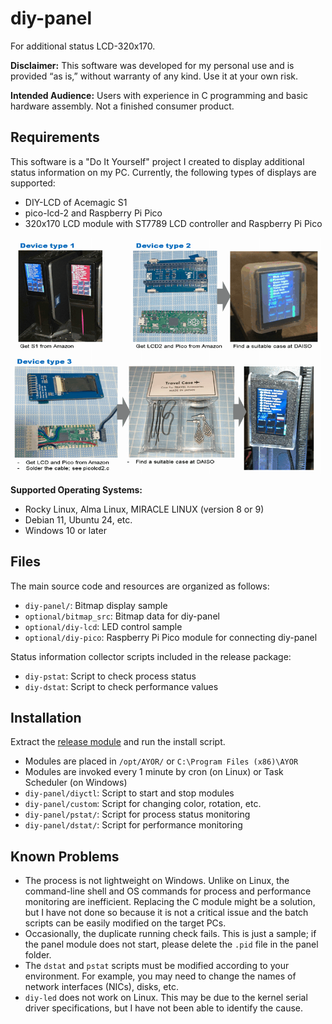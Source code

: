 # diy-panel
For additional status LCD-320x170.

**Disclaimer:** This software was developed for my personal use and is provided “as is,” without warranty of any kind. Use it at your own risk.

**Intended Audience:** Users with experience in C programming and basic hardware assembly. Not a finished consumer product.

## Requirements

This software is a "Do It Yourself" project I created to display additional status information on my PC. Currently, the following types of displays are supported:

- DIY-LCD of Acemagic S1
- pico-lcd-2 and Raspberry Pi Pico
- 320x170 LCD module with ST7789 LCD controller and Raspberry Pi Pico

![Fig1](/optional/fig1.png)

**Supported Operating Systems:**

- Rocky Linux, Alma Linux, MIRACLE LINUX (version 8 or 9)
- Debian 11, Ubuntu 24, etc.
- Windows 10 or later

## Files

The main source code and resources are organized as follows:

- `diy-panel/`: Bitmap display sample
- `optional/bitmap_src`: Bitmap data for diy-panel
- `optional/diy-lcd`: LED control sample
- `optional/diy-pico`: Raspberry Pi Pico module for connecting diy-panel

Status information collector scripts included in the release package:

- `diy-pstat`: Script to check process status
- `diy-dstat`: Script to check performance values

## Installation

Extract the [release module](https://github.com/k-kato-dc/diy-panel/releases) and run the install script.

- Modules are placed in `/opt/AYOR/` or `C:\Program Files (x86)\AYOR`
- Modules are invoked every 1 minute by cron (on Linux) or Task Scheduler (on Windows)
- `diy-panel/diyctl`: Script to start and stop modules
- `diy-panel/custom`: Script for changing color, rotation, etc.
- `diy-panel/pstat/`: Script for process status monitoring
- `diy-panel/dstat/`: Script for performance monitoring

## Known Problems

- The process is not lightweight on Windows. Unlike on Linux, the command-line shell and OS commands for process and performance monitoring are inefficient. Replacing the C module might be a solution, but I have not done so because it is not a critical issue and the batch scripts can be easily modified on the target PCs.
- Occasionally, the duplicate running check fails. This is just a sample; if the panel module does not start, please delete the `.pid` file in the panel folder.
- The `dstat` and `pstat` scripts must be modified according to your environment. For example, you may need to change the names of network interfaces (NICs), disks, etc.
- `diy-led` does not work on Linux. This may be due to the kernel serial driver specifications, but I have not been able to identify the cause.
